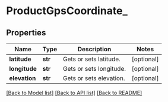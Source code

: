 # ProductGpsCoordinate_

## Properties
Name | Type | Description | Notes
------------ | ------------- | ------------- | -------------
**latitude** | **str** | Gets or sets latitude. | [optional] 
**longitude** | **str** | Gets or sets longitude. | [optional] 
**elevation** | **str** | Gets or sets elevation. | [optional] 

[[Back to Model list]](../README.md#documentation-for-models) [[Back to API list]](../README.md#documentation-for-api-endpoints) [[Back to README]](../README.md)


